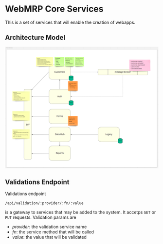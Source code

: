 # WebMRP Core Services

This is a set of services that will enable the creation of webapps.

## Architecture Model
![Backend Architecture Model](docs/images/backend-architecture.png)

## Validations Endpoint
Validations endpoint 
```
/api/validation/:provider/:fn/:value
```
is a gateway to services that may be added to the system. It accetps `GET` or `PUT` requests. Validation params are
- *provider*: the validation service name
- *fn*: the service method that will be called
- *value*: the value that will be validated
